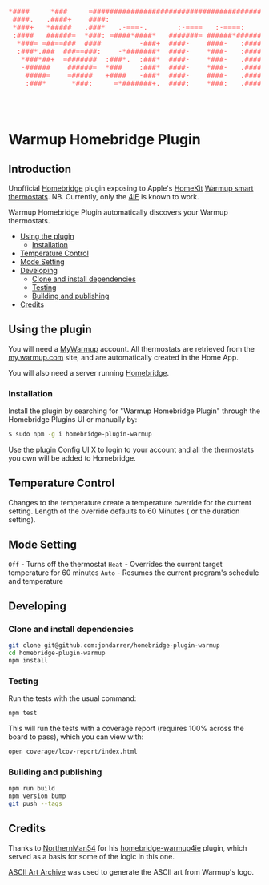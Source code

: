 <pre style="color: #f55; background-color: transparent;">
*####     *###     =############################################################################### 
 ####.   .####+    ####:                                                                            
 *###+   *#####   .###*   .-===-.       :-====   :-====:    :-==-:     .:::     :::     :-===-:     
 :####   ######=  *###: =####*####*   #######= ######*##############   ####.   *###*  #####**####=  
  *###= =##==###  ####         -###+  ####-    ####-   :####    *###+  ####.   *###*  ####:   -###* 
  :###*.###  ###==###:    -*#######*  ####-    *###-   :####    +###+  ####.   *###*  ####:    ####.
   *###*##+  =#######  :###*.  :###*  ####-    *###-   .####    +###*  ####.   *###*  ####:    ####.
   -######    ######=  *###    :###*  ####-    *###-   .####    +###*  ####.   *###*  ####:   :#### 
    #####=    =#####   +####   -###*  ####-    ####-   .####    +###*  +####*-+####*  ####= .*####  
    :###*      *###:     =*#######+.  ####:    *###:   .####    =###+    =#######*=   #########=    
                                                                                      ####:         
                                                                                      ####:     -:  
                                                                                      *#*#:     :.  
</pre>

# Warmup Homebridge Plugin <!-- omit in toc -->

## Introduction <!-- omit in toc -->

Unofficial [Homebridge](https://homebridge.io) plugin exposing to Apple's [HomeKit](http://www.apple.com/ios/home/) [Warmup smart thermostats](https://www.warmup.co.uk/thermostats/smart). NB. Currently, only the [4iE](https://www.warmup.co.uk/thermostats/smart/4ie-underfloor-heating) is known to work.

Warmup Homebridge Plugin automatically discovers your Warmup thermostats.

- [Using the plugin](#using-the-plugin)
  - [Installation](#installation)
- [Temperature Control](#temperature-control)
- [Mode Setting](#mode-setting)
- [Developing](#developing)
  - [Clone and install dependencies](#clone-and-install-dependencies)
  - [Testing](#testing)
  - [Building and publishing](#building-and-publishing)
- [Credits](#credits)

## Using the plugin

You will need a [MyWarmup](https://my.warmup.com) account. All thermostats are retrieved from the [my.warmup.com](https://my.warmup.com) site, and are automatically created in the Home App.

You will also need a server running [Homebridge](https://homebridge.io).

### Installation

Install the plugin by searching for "Warmup Homebridge Plugin" through the Homebridge Plugins UI or manually by:

```sh
$ sudo npm -g i homebridge-plugin-warmup
```

Use the plugin Config UI X to login to your account and all the thermostats you own will be added to Homebridge.

## Temperature Control

Changes to the temperature create a temperature override for the current setting.  Length of the override defaults to 60 Minutes ( or the duration setting).  

## Mode Setting

`Off` - Turns off the thermostat
`Heat` - Overrides the current target temperature for 60 minutes
`Auto` - Resumes the current program's schedule and temperature

## Developing

### Clone and install dependencies

```sh
git clone git@github.com:jondarrer/homebridge-plugin-warmup
cd homebridge-plugin-warmup
npm install
```

### Testing

Run the tests with the usual command:

```sh
npm test
```

This will run the tests with a coverage report (requires 100% across the board to pass), which you can view with:

```sh
open coverage/lcov-report/index.html
```

### Building and publishing

```sh
npm run build
npm version bump
git push --tags
```

## Credits

Thanks to [NorthernMan54](https://github.com/NorthernMan54) for his [homebridge-warmup4ie](https://github.com/NorthernMan54/homebridge-warmup4ie) plugin, which served as a basis for some of the logic in this one.

[ASCII Art Archive](https://www.asciiart.eu/image-to-ascii) was used to generate the ASCII art from Warmup's logo.
